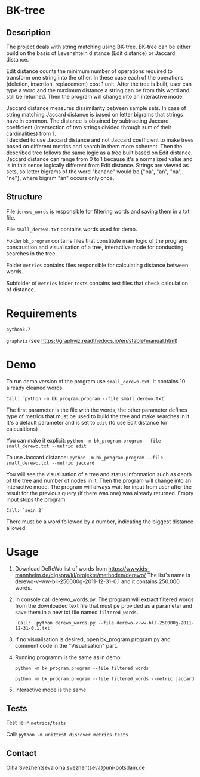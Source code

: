 
# BK-tree

## Description

The project deals with string matching using BK-tree. 
BK-tree can be either build on the basis of Levenshtein distance (Edit distance) or Jaccard distance.

Edit distance counts the minimum number of operations required to transform one string into the other. In these case each of the operations 
(deletion, insertion, replacement) cost 1 unit.
After the tree is built,
user can type a word and the maximum distance a string can be from this word 
and still be returned. 
 Then the program will change into an interactive mode.

 Jaccard distance measures dissimilarity between sample sets.
 In case of string matching Jaccard distance is based on letter bigrams that strings have in common.
The distance is obtained by subtracting Jaccard coefficient
 (intersection of two strings divided through sum of their cardinalities) from 1.  
 I decided to use Jaccard distance  and not Jaccard coefficient 
 to make trees based on different metrics and search in them more coherent.
 Then the described tree follows the same logic as a tree built based on Edit distance. 
 Jaccard distance can range from 0 to 1 because 
 it's a normalized value and is in this sense logically different from Edit distance.
Strings are viewed as sets, so letter bigrams of the word "banane" would be {"ba", "an", "na", "ne"}, 
where bigram "an" occurs only once. 


## Structure
File `derewo_words` is responsible for filtering words and saving them in a txt file.

 File `small_derewo.txt` contains words used for demo.
 
 Folder `bk_program` contains files that constitute main logic of the program: 
 construction and visualisation of a tree, interactive mode for conducting  searches in the tree.

 Folder `metrics` contains files responsible for calculating distance between words.
 
  Subfolder of  `metrics` folder `tests` contains test files that check calculation of distance.


# Requirements
`python3.7`

`graphviz` (see https://graphviz.readthedocs.io/en/stable/manual.html)

  
# Demo
To run demo version of the program use  `small_derewo.txt`.
 It contains 10 already cleaned words. 
    
    Call: `python -m bk_program.program --file small_derewo.txt`

The first parameter is the file with the words, the other parameter defines type of metrics 
that must be used to build the tree and make searches in it. It's a default parameter and is set to
 `edit` (to use Edit distance for calcualtions)
 
 You can make it explicit: `python -m bk_program.program --file small_derewo.txt --metric edit`

To use Jaccard distance:  `python -m bk_program.program --file small_derewo.txt --metric jaccard`
 
 You will see the visualisation of a tree and 
 status information such as depth of the tree and number of nodes in it.
  Then the program will change into an interactive mode. 
The program will always wait for input from user
 after the result for the previous query  (if there was one) was already returned. 
 Empty input stops the program.
 
 
    Call: `sein 2`
 
There must be a word followed by a number, indicating the biggest distance allowed.

# Usage
1. Download DeReWo list of words from 
https://www.ids-mannheim.de/digspra/kl/projekte/methoden/derewo/
The list's name is derewo-v-ww-bll-250000g-2011-12-31-0.1  and it contains 250.000 words.

2. In console call derewo_words.py.
The program will extract filtered words from the downloaded text file 
that must pe provided as a parameter and save them in a new txt file named  `filtered_words`.
 
        Call: `python derewo_words.py --file derewo-v-ww-bll-250000g-2011-12-31-0.1.txt`

3. If no visualisation is desired, open  bk_program.program.py and comment code in the "Visualisation" part.
4. Running programm is the same as in demo:

    `python -m bk_program.program --file filtered_words`

    `python -m bk_program.program --file filtered_words --metric jaccard `

5. Interactive mode is the same



## Tests
Test lie in `metrics/tests`

Call:  `python -m unittest discover metrics.tests`

## Contact
Olha Svezhentseva <olha.svezhentseva@uni-potsdam.de>

